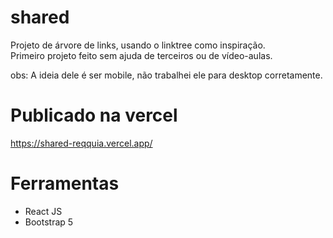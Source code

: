 # shared

Projeto de árvore de links, usando o linktree como inspiração. <br>
Primeiro projeto feito sem ajuda de terceiros ou de vídeo-aulas.

obs: A ideia dele é ser mobile, não trabalhei ele para desktop corretamente.

# Publicado na vercel
https://shared-reqquia.vercel.app/

# Ferramentas
- React JS
- Bootstrap 5
